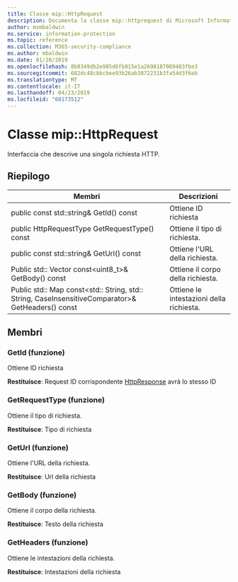 ```yaml
---
title: Classe mip::HttpRequest
description: Documenta la classe mip::httprequest di Microsoft Information Protection (MIP) SDK.
author: msmbaldwin
ms.service: information-protection
ms.topic: reference
ms.collection: M365-security-compliance
ms.author: mbaldwin
ms.date: 01/28/2019
ms.openlocfilehash: 8b0349db2e985d6fb015e1a2698187089483fbe3
ms.sourcegitcommit: 682dc48cbbcbee93b26ab3872231b3fa54d3f6eb
ms.translationtype: MT
ms.contentlocale: it-IT
ms.lasthandoff: 04/23/2019
ms.locfileid: "60173512"
---
```

# <a name="class-miphttprequest"></a>Classe mip::HttpRequest 
Interfaccia che descrive una singola richiesta HTTP.
  
## <a name="summary"></a>Riepilogo
 Membri                        | Descrizioni                                
--------------------------------|---------------------------------------------
public const std::string& GetId() const  |  Ottiene ID richiesta
public HttpRequestType GetRequestType() const  |  Ottiene il tipo di richiesta.
public const std::string& GetUrl() const  |  Ottiene l'URL della richiesta.
Public std:: Vector const\<uint8_t\>& GetBody() const  |  Ottiene il corpo della richiesta.
Public std:: Map const\<std:: String, std:: String, CaseInsensitiveComparator\>& GetHeaders() const  |  Ottiene le intestazioni della richiesta.
  
## <a name="members"></a>Membri
  
### <a name="getid-function"></a>GetId (funzione)
Ottiene ID richiesta

  
**Restituisce**: Request ID corrispondente [HttpResponse](class_mip_httpresponse.md) avrà lo stesso ID
  
### <a name="getrequesttype-function"></a>GetRequestType (funzione)
Ottiene il tipo di richiesta.

  
**Restituisce**: Tipo di richiesta
  
### <a name="geturl-function"></a>GetUrl (funzione)
Ottiene l'URL della richiesta.

  
**Restituisce**: Url della richiesta
  
### <a name="getbody-function"></a>GetBody (funzione)
Ottiene il corpo della richiesta.

  
**Restituisce**: Testo della richiesta
  
### <a name="getheaders-function"></a>GetHeaders (funzione)
Ottiene le intestazioni della richiesta.

  
**Restituisce**: Intestazioni della richiesta
